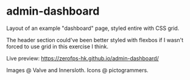 # admin-dashboard

Layout of an example "dashboard" page, styled entire with CSS grid.

The header section could've been better styled with flexbos if I wasn't forced to use grid in this exercise I think.

Live preview: https://zerofps-hk.github.io/admin-dashboard/

Images @ Valve and Innersloth. Icons @ pictogrammers.